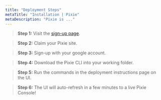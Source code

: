 ```yaml
---
title: "Deployment Steps"
metaTitle: "Installation | Pixie"
metaDescription: "Pixie is ..."
---
```


> **Step 1:** Visit the [sign-up page](https://withpixie.ai/create).

> **Step 2:** Claim your Pixie site.

> **Step 3:** Sign-up with your google account.

> **Step 4:** Download the Pixie CLI into your working folder. 

> **Step 5:** Run the commands in the deployment instructions page on the UI. 

> **Step 6:** The UI will auto-refresh in a few minutes to a live Pixie Console!